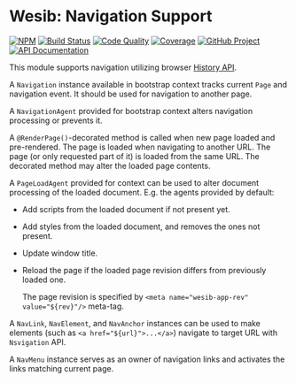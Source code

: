 Wesib: Navigation Support
=========================

[![NPM][npm-image]][npm-url]
[![Build Status][build-status-img]][build-status-link]
[![Code Quality][quality-img]][quality-link]
[![Coverage][coverage-img]][coverage-link]
[![GitHub Project][github-image]][github-url]
[![API Documentation][api-docs-image]][api-docs-url]

This module supports navigation utilizing browser [History API].

A `Navigation` instance available in bootstrap context tracks current `Page` and navigation event. It should be
used for navigation to another page.

A `NavigationAgent` provided for bootstrap context alters navigation processing or prevents it.

A `@RenderPage()`-decorated method is called when new page loaded and pre-rendered. The page is loaded when navigating
to another URL. The page (or only requested part of it) is loaded from the same URL. The decorated method may alter the
loaded page contents.

A `PageLoadAgent` provided for context can be used to alter document processing of the loaded document. E.g. the agents
provided by default:

- Add scripts from the loaded document if not present yet.

- Add styles from the loaded document, and removes the ones not present.

- Update window title.

- Reload the page if the loaded page revision differs from previously loaded one.

  The page revision is specified by `<meta name="wesib-app-rev" value="${rev}"/>` meta-tag.

A `NavLink`, `NavElement`, and `NavAnchor` instances can be used to make elements (such as `<a href="${url}">...</a>`)
navigate to target URL with `Nsvigation` API.

A `NavMenu` instance serves as an owner of navigation links and activates the links matching current page.

[npm-image]: https://img.shields.io/npm/v/@wesib/navigation.svg?logo=npm
[npm-url]: https://www.npmjs.com/package/@wesib/navigation
[build-status-img]: https://github.com/wesib/navigation/workflows/Build/badge.svg
[build-status-link]: https://github.com/wesib/navigation/actions?query=workflow:Build
[quality-img]: https://app.codacy.com/project/badge/Grade/a89af5e6c7f2437f8ca9ef68d930babc
[quality-link]: https://www.codacy.com/gh/wesib/navigation/dashboard?utm_source=github.com&utm_medium=referral&utm_content=wesib/navigation&utm_campaign=Badge_Grade
[coverage-img]: https://app.codacy.com/project/badge/Coverage/a89af5e6c7f2437f8ca9ef68d930babc
[coverage-link]: https://www.codacy.com/gh/wesib/navigation/dashboard?utm_source=github.com&utm_medium=referral&utm_content=wesib/navigation&utm_campaign=Badge_Coverage
[github-image]: https://img.shields.io/static/v1?logo=github&label=GitHub&message=project&color=informational
[github-url]: https://github.com/wesib/navigation
[api-docs-image]: https://img.shields.io/static/v1?logo=typescript&label=API&message=docs&color=informational
[api-docs-url]: https://wesib.github.io/navigation/ 
[History API]: https://developer.mozilla.org/en-US/docs/Web/API/History
